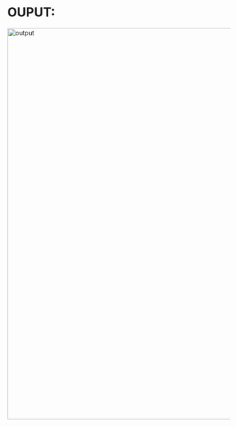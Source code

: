# OUPUT:  
<img width="884" alt="output" src="https://github.com/user-attachments/assets/65b64fc1-7e6e-4bfc-be21-43c1eb740301" />
